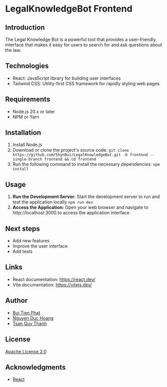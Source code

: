 # LegalKnowledgeBot Frontend

## Introduction

The Legal Knowledge Bot is a powerful tool that provides a user-friendly interface that makes it easy for users to search for and ask questions about the law.

## Technologies

-   React: JavaScript library for building user interfaces
-   Tailwind CSS: Utility-first CSS framework for rapidly styling web pages

## Requirements

-   Node.js 20.x or later
-   NPM or Yarn

## Installation

1. Install Node.js
2. Download or clone the project's source code:
   `git clone https://github.com/ShynBui/LegalKnowledgeBot.git -b frontend --single-branch frontend && cd frontend`
3. Run the following command to install the necessary dependencies:
   `npm install`

## Usage

1. **Run the Development Server:** Start the development server to run and test the application locally
   `npm run dev`
2. **Access the Application:** Open your web browser and navigate to http://localhost:3000 to access the application interface.

## Next steps

-   Add new features
-   Improve the user interface
-   Add tests

## Links

-   React documentation: https://react.dev/
-   Vite documentation: https://vitejs.dev/

## Author

-   [Bui Tien Phat](https://github.com/ShynBui)
-   [Nguyen Duc Hoang](https://github.com/duchoaang)
-   [Tsan Quy Thanh](https://github.com/quythanh)

## License

[Apache License 2.0](http://www.apache.org/licenses/)

## Acknowledgments

-   [React](https://react.dev/)
